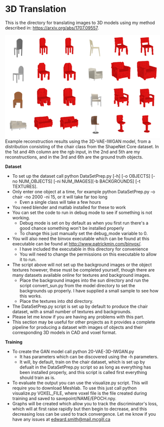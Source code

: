# 3D Translation 
This is the directory for translating images to 3D models using my method described in: https://arxiv.org/abs/1707.09557.

![Recovered](../imgs/rgbtovoxel.png?raw=true "Title")
Example reconstruction results using the 3D-VAE-IWGAN model, from a distribution consisting of the chair class from the ShapeNet Core dataset. In the 1st and 4th column are the rgb input, in the 2nd and 5th are my reconstructions, and in the 3rd and 6th are the ground truth objects.

**Dataset** 
* To set up the dataset call python DataSetPrep.py  [-h] [-o OBJECTS] [-no NUM_OBJECTS] [-ni NUM_IMAGES][-b BACKGROUNDS] [-t TEXTURES]. 
* Only enter one object at a time, for example python DataSetPrep.py -o chair -no 2000 -ni 15, or it will take far too long
  * Even a single class will take a few hours
* You need blender and matlab installed for these to work
* You can set the code to run in debug mode to see if something is not working. 
  * Debug mode is set on by default as when you first run there's a good chance something won't be installed properly
  * To change this just manually set the debug_mode variable to 0. 
* You will also need the binvox executable which can be found at this executable can be found at http://www.patrickmin.com/binvox/. 
  * I have included the executable in this directory for convenience
  * You will need to change the permissions on this executable to allow it to run. 
* The script above will not set up the background images or the object textures however, these must be completed yourself, though there are many datasets available online for textures and background images. 
  * Place the background images into the sun directory and run the script convert_sun.py from the model directory to set the backgrounds up properly. I have supplied a small sample to see how this works. 
  * Place the textures into dtd directory. 
* The DataSetPrep.py script is set up by default to produce the chair dataset, with a small number of textures and backgrounds. 
* Please let me know if you are having any problems with this part. 
* This section may be useful for other projects as it provides a complete pipeline for producing a dataset with images of objects and their corresponding 3D models in CAD and voxel format. 

**Training**
* To create the GAN model call python 20-VAE-3D-IWGAN.py
  * It has parameters which can be discovered using the -h parameters. 
  * It will, by default, train on the chair dataset, which is set up by defualt in the DataSetPrep.py script so as long as everything has been installed properly, and this script is called first everything should train as is. 
* To evaluate the output you can use the visualize.py script. This will require you to download Meshlab. To use this just call python visualize.py VOXEL_FILE, where voxel file is the file created during training and saved to savepoint/NAME/EPOCH.npy. 
* Graphs will be created which allow you to track the discriminator's loss, which will at first raise rapidly but then begin to decrease, and this decreasing loss can be used to track convergence. Let me know if you have any issues at edward.smith@mail.mcgill.ca
